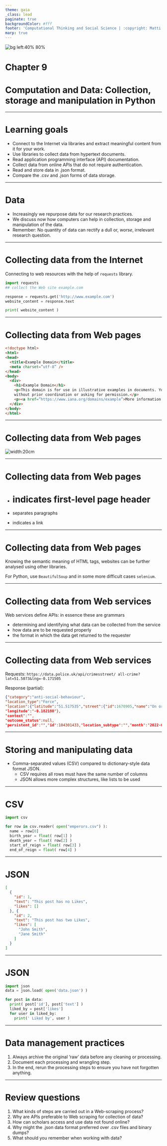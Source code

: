 ```yaml
---
theme: gaia
_class: lead
paginate: true
backgroundColor: #fff
footer: 'Computational Thinking and Social Science | :copyright: Matti Nelimarkka | 2023 | Sage Publishing'
marp: true
---
```


<style>
footer {
  font-size: small;
}
</style>

![bg left:40% 80%](./cover.png)

# Chapter 9
# Computation and Data: Collection, storage and manipulation in Python

---

# Learning goals

* Connect to the Internet via libraries and extract meaningful content from it for your work.
* Use libraries to collect data from hypertext documents.
* Read application programming interface (API) documentation.
* Collect data from online APIs that do not require authentication.
* Read and store data in .json format.
* Compare the .csv and .json forms of data storage.

---

# Data

* Increasingly we repurpose data for our research practices.
* We discuss now how computers can help in collection, storage and manipulation of the data.
* Remember: No quantity of data can rectify a dull or, _worse_, irrelevant research question.

---

# Collecting data from the Internet

Connecting to web resources with the help of `requests` library.

```Python
import requests
## collect the Web site example.com

response = requests.get('http://www.example.com')
website_content = response.text

print( website_content )
```

---

# Collecting data from Web pages

```HTML
<!doctype html>
<html>
<head>
  <title>Example Domain</title>
  <meta charset=”utf-8” />
</head>
<body>
  <div>
    <h1>Example Domain</h1>
    <p>This domain is for use in illustrative examples in documents. You may use this domain in literature
    without prior coordination or asking for permission.</p>
    <p><a href=”https://www.iana.org/domains/example”>More information...</a></p>
  </div>
</body>
</html>
```

---

# Collecting data from Web pages

![width:20cm](figures/chapter11_examplecom.png)

---

# Collecting data from Web pages

* <h1> indicates first-level page header
* <p> separates paragraphs
* <a> indicates a link

---

# Collecting data from Web pages

Knowing the semantic meaning of HTML tags, websites can be further analysed using other libraries.

For Python, use `BeautifulSoup` and in some more difficult cases `selenium`.

---

# Collecting data from Web services

Web services define APIs: in essence these are grammars
* determining and identifying what data can be collected from the service
* how data are to be requested properly
* the format in which the data get returned to the requester

---

# Collecting data from Web services

Requests:
`https://data.police.uk/api/crimesstreet/
all-crime?lat=51.5073&lng=-0.171505`

Response (partial):
```JSON
{"category":"anti-social-behaviour",
"location_type":"Force",
"location":{"latitude":"51.517535","street":{"id":1670905,"name":"On or near A4206"},"
"longitude":"-0.182180"},
"context":"",
"outcome_status":null,
"persistent_id":"","id":104301433,"location_subtype":"","month":"2022-08"}
```

---

# Storing and manipulating data

* Comma-separated values (CSV) compared to dictionary-style data format JSON.
  * CSV requires all rows must have the same number of columns
  * JSON allows more complex structures, like lists to be used

---

# CSV

```Python
import csv

for row in csv.reader( open("emperors.csv") ):
  name = row[0]
  birth_year = float( row[1] )
  death_year = float( row[2] )
  start_of_reign = float( row[3] )
  end_of_reign = float( row[4] )
```

---

# JSON

```JSON
[
  {
    "id": 1,
    "text": "This post has no Likes",
    "likes": []
  }, {
    "id": 2,
    "text": "This post has two Likes",
    "likes": [
      "John Smith",
      "Jane Smith"
    ]
  }
]
```

---

# JSON

```Python
import json
data = json.load( open('data.json') )

for post in data:
  print( post['id'], post['text'] )
  liked_by = post['likes']
  for user in liked_by:
    print(' Liked by', user )
```

---

# Data management practices

1. Always archive the original ‘raw’ data before any cleaning or processing.
1. Document each processing and wrangling step.
1. In the end, rerun the processing steps to ensure you have not forgotten anything.

---

# Review questions

1. What kinds of steps are carried out in a Web-scraping process?
1. Why are APIs preferable to Web scraping for collection of data?
1. How can scholars access and use data not found online?
1. Why might the .json data format preferred over .csv files and binary dumps?
1. What should you remember when working with data?